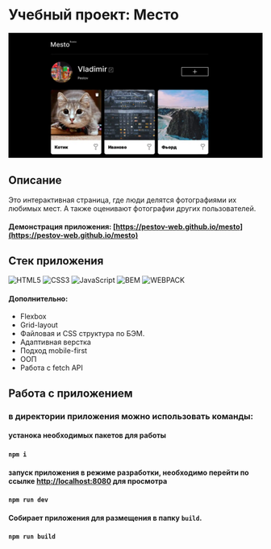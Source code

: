 
# Учебный проект: Место
![Linzer screenshot](screenshot.webp)

## Описание
Это интерактивная страница, где люди делятся фотографиями их любимых мест. А также оценивают фотографии других пользователей.
#### Демонстрация приложения: [https://pestov-web.github.io/mesto](https://pestov-web.github.io/mesto)
## Стек приложения
![HTML5](https://img.shields.io/badge/-HTML5-141130?style=flat-square&logo=HTML5)
![CSS3](https://img.shields.io/badge/-CSS3-141130?style=flat-square&logo=CSS3&logoColor=009900)
![JavaScript](https://img.shields.io/badge/-JavaScript-141130?style=flat-square&logo=JavaScript)
![BEM](https://img.shields.io/badge/-BEM-141130?style=flat-square&logo=BEM)
![WEBPACK](https://img.shields.io/badge/-WebPack-141130?style=flat-square&logo=WEBPACK)
#### Дополнительно:
- Flexbox
- Grid-layout
- Файловая и CSS структура по БЭМ.
- Адаптивная верстка
- Подход mobile-first
- ООП
- Работа с fetch API

## Работа с приложением

### в директории приложения можно использовать команды:

#### устанока необходимых пакетов для работы
#### `npm i`

#### запуск приложения в режиме разработки, необходимо перейти по ссылке  [http://localhost:8080](http://localhost:8080) для просмотра
#### `npm run dev`

#### Собирает приложения для размещения в папку `build`.
#### `npm run build`
